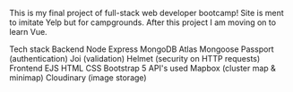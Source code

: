 This is my final project of full-stack web developer bootcamp! Site is ment to imitate Yelp but for campgrounds. After this project I am moving on to learn Vue.


Tech stack
Backend
Node
Express
MongoDB Atlas
Mongoose
Passport (authentication)
Joi (validation)
Helmet (security on HTTP requests)
Frontend
EJS
HTML
CSS
Bootstrap 5
API's used
Mapbox (cluster map & minimap)
Cloudinary (image storage)



